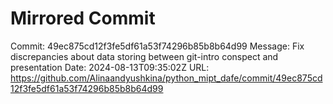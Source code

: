 # Mirrored Commit

Commit: 49ec875cd12f3fe5df61a53f74296b85b8b64d99
Message: Fix discrepancies about data storing between git-intro conspect and presentation
Date: 2024-08-13T09:35:02Z
URL: https://github.com/Alinaandyushkina/python_mipt_dafe/commit/49ec875cd12f3fe5df61a53f74296b85b8b64d99